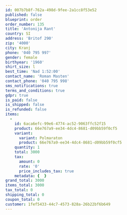 ```yaml
---
id: 007b7b8f-762a-498d-9fee-2a1cc8f53e52
published: false
blueprint: order
order_number: 135
title: 'Antonija Rant'
country: SI
address: 'Britof 290'
zip: '4000'
city: Kranj
phone: '040 795 997'
gender: female
birthyear: '1960'
shirt_size: l
best_time: 'Nad 1:52:00'
contact_name: 'Roman Masten'
contact_phone: '040 795 998'
sms_notifications: true
terms_and_conditions: true
gdpr: true
is_paid: false
is_shipped: false
is_refunded: false
items:
  -
    id: 6aca6efc-99e6-4774-ac52-9063ffc52f15
    product: 66e767a9-ee34-4dc4-8681-d09bb59f0cf5
    variant:
      variant: Polmaraton
      product: 66e767a9-ee34-4dc4-8681-d09bb59f0cf5
    quantity: 1
    total: 3000
    tax:
      amount: 0
      rate: '0'
      price_includes_tax: true
    metadata: {  }
grand_total: 3000
items_total: 3000
tax_total: 0
shipping_total: 0
coupon_total: 0
customer: 1fef5433-44c7-4573-828a-26b22bf6b649
---
```

